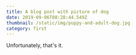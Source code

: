 ```yaml
---
title: A blog post with picture of dog
date: 2019-09-06T08:28:44.549Z
thumbnail: /static/img/puppy-and-adult-dog.jpg
category: first
---
```


Unfortunately, that's it.